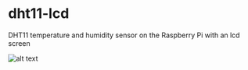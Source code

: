 # dht11-lcd
DHT11 temperature and humidity sensor on the Raspberry Pi with an lcd screen

![alt text](https://github.com/PyhaMarkus/dht11-lcd/pictures/raspberrypi_lcd.png "Connections")
